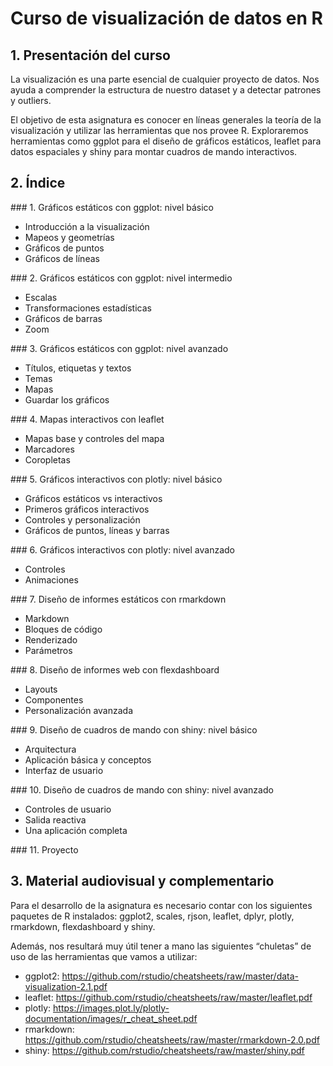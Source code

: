 # Curso de visualización de datos en R

## 1. Presentación del curso

La visualización es una parte esencial de cualquier proyecto de datos. Nos ayuda a comprender la estructura de nuestro dataset y a detectar patrones y outliers.

El objetivo de esta asignatura es conocer en líneas generales la teoría de la visualización y utilizar las herramientas que nos provee R. Exploraremos herramientas como ggplot para el diseño de gráficos estáticos, leaflet para datos espaciales y shiny para montar cuadros de mando interactivos.

## 2. Índice

### 1. Gráficos estáticos con ggplot: nivel básico

* Introducción a la visualización
* Mapeos y geometrías
* Gráficos de puntos
* Gráficos de líneas

### 2. Gráficos estáticos con ggplot: nivel intermedio

* Escalas
* Transformaciones estadísticas
* Gráficos de barras
* Zoom

### 3. Gráficos estáticos con ggplot: nivel avanzado

* Títulos, etiquetas y textos
* Temas
* Mapas
* Guardar los gráficos

### 4. Mapas interactivos con leaflet

* Mapas base y controles del mapa
* Marcadores
* Coropletas

### 5. Gráficos interactivos con plotly: nivel básico

* Gráficos estáticos vs interactivos
* Primeros gráficos interactivos
* Controles y personalización
* Gráficos de puntos, líneas y barras

### 6. Gráficos interactivos con plotly: nivel avanzado

* Controles
* Animaciones

### 7. Diseño de informes estáticos con rmarkdown

* Markdown
* Bloques de código
* Renderizado
* Parámetros

### 8. Diseño de informes web con flexdashboard

* Layouts
* Componentes
* Personalización avanzada

### 9. Diseño de cuadros de mando con shiny: nivel básico

* Arquitectura
* Aplicación básica y conceptos
* Interfaz de usuario

### 10. Diseño de cuadros de mando con shiny: nivel avanzado

* Controles de usuario
* Salida reactiva
* Una aplicación completa

### 11. Proyecto

## 3. Material audiovisual y complementario

Para el desarrollo de la asignatura es necesario contar con los siguientes paquetes de R instalados: ggplot2, scales, rjson, leaflet, dplyr, plotly, rmarkdown, flexdashboard y shiny.

Además, nos resultará muy útil tener a mano las siguientes “chuletas” de uso de las herramientas que vamos a utilizar:

* ggplot2: https://github.com/rstudio/cheatsheets/raw/master/data-visualization-2.1.pdf
* leaflet: https://github.com/rstudio/cheatsheets/raw/master/leaflet.pdf
* plotly: https://images.plot.ly/plotly-documentation/images/r_cheat_sheet.pdf
* rmarkdown: https://github.com/rstudio/cheatsheets/raw/master/rmarkdown-2.0.pdf
* shiny: https://github.com/rstudio/cheatsheets/raw/master/shiny.pdf
